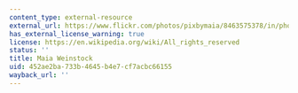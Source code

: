 ```yaml
---
content_type: external-resource
external_url: https://www.flickr.com/photos/pixbymaia/8463575378/in/photolist-dTU36q-dTNnxR-dYe69c
has_external_license_warning: true
license: https://en.wikipedia.org/wiki/All_rights_reserved
status: ''
title: Maia Weinstock
uid: 452ae2ba-733b-4645-b4e7-cf7acbc66155
wayback_url: ''
---
```

